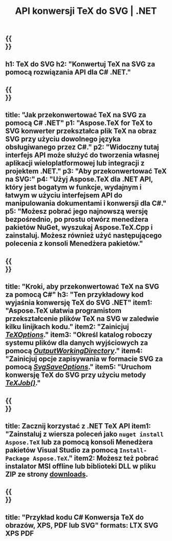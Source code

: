 ﻿---
translation: true
template: /_templates/_conversion-child-net.md
title: API konwersji TeX do SVG | .NET
description: Funkcjonalność konwersji TeX do SVG. Zintegruj tę lokalną bibliotekę .NET ze swoim projektem lub użyj aplikacji wieloplatformowych, aby przekonwertować TeX na SVG.
keywords: tex do svg api net, tex2svg zintegruj c#
url: /net/conversion/tex-to-svg/
family: tex
platformtag: net
feature: conversion
informat: TEX
outformat: SVG
otherformats: BMP PNG JPEG TIFF PDF XPS
---


{{<section banner>}}
---
h1: TeX do SVG
h2: "Konwertuj TeX na SVG za pomocą rozwiązania API dla C# .NET."
---

{{<section overview>}}
---
title: "Jak przekonwertować TeX na SVG za pomocą C# .NET"
p1: "Aspose.TeX for TeX to SVG konwerter przekształca plik TeX na obraz SVG przy użyciu dowolnego języka obsługiwanego przez C#."
p2: "Widoczny tutaj interfejs API może służyć do tworzenia własnej aplikacji wieloplatformowej lub integracji z projektem .NET."
p3: "Aby przekonwertować TeX na SVG:"
p4: "Użyj Aspose.TeX dla .NET API, który jest bogatym w funkcje, wydajnym i łatwym w użyciu interfejsem API do manipulowania dokumentami i konwersji dla C#."
p5: "Możesz pobrać jego najnowszą wersję bezpośrednio, po prostu otwórz menedżera pakietów NuGet, wyszukaj Aspose.TeX.Cpp i zainstaluj. Możesz również użyć następującego polecenia z konsoli Menedżera pakietów."
---

{{<section feature1>}}
---
title: "Kroki, aby przekonwertować TeX na SVG za pomocą C#"
h3: "Ten przykładowy kod wyjaśnia konwersję TeX do SVG .NET"
item1: "Aspose.TeX ułatwia programistom przekształcenie plików TeX na SVG w zaledwie kilku linijkach kodu."
item2: "Zainicjuj [*TeXOptions*](https://reference.aspose.com/tex/net/aspose.tex/texoptions/)."
item3: "Określ katalog roboczy systemu plików dla danych wyjściowych za pomocą [*OutputWorkingDirectory*](https://reference.aspose.com/tex/net/aspose.tex/texoptions/outputworkingdirectory/)."
item4: "Zainicjuj opcje zapisywania w formacie SVG za pomocą [*SvgSaveOptions*](https://reference.aspose.com/tex/net/aspose.tex.presentation.image/svgsaveoptions/)."
item5: "Uruchom konwersję TeX do SVG przy użyciu metody [*TeXJob()*](https://reference.aspose.com/tex/net/aspose.tex/texjob/)."
---

{{<section feature2>}}
---
title: Zacznij korzystać z .NET TeX API
item1: "Zainstaluj z wiersza poleceń jako ```nuget install Aspose.TeX``` lub za pomocą konsoli Menedżera pakietów Visual Studio za pomocą ```Install-Package Aspose.TeX```."
item2: Możesz też pobrać instalator MSI offline lub biblioteki DLL w pliku ZIP ze strony [downloads](https://downloads.aspose.com/tex/net).
---

{{<section widget>}}
---
title: "Przykład kodu C# Konwersja TeX do obrazów, XPS, PDF lub SVG"
formats: LTX SVG XPS PDF
---